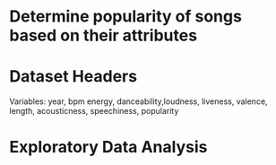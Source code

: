 # Determine popularity of songs based on their attributes

# Dataset Headers
Variables: year, bpm energy, danceability,loudness, liveness, valence, length, acousticness, speechiness, popularity

# Exploratory Data Analysis
